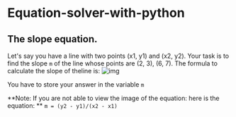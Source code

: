 # Equation-solver-with-python

## The slope equation. 

Let's say you have a line with two points (x1, y1) and (x2, y2). Your task is to find the slope `m` of the line whose points are (2, 3), (6, 7). The formula to calculate the slope of theline is: 
![img](https://www.dropbox.com/s/iw5hio9af42vual/Screenshot%202016-09-30%2008.04.41.png?dl=0)

You have to store your answer in the variable `m`


**Note: If you are not able to view the image of the equation: here is the equation: **
`m = (y2 - y1)/(x2 - x1)`
